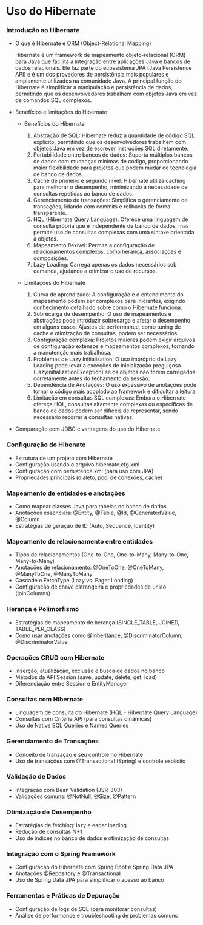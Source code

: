 # Uso do Hibernate

### Introdução ao Hibernate
- O que é Hibernate e ORM (Object-Relational Mapping)
  
  Hibernate é um framework de mapeamento objeto-relacional (ORM) para Java que facilita a integração entre aplicações Java e bancos de dados relacionais. Ele faz parte do ecossistema JPA (Java Persistence API) e é um dos provedores de persistência mais populares e amplamente utilizados na comunidade Java. A principal função do Hibernate é simplificar a manipulação e persistência de dados, permitindo que os desenvolvedores trabalhem com objetos Java em vez de comandos SQL complexos.
  
- Benefícios e limitações do Hibernate
  * Benefícios do Hibernate
    1. Abstração de SQL: Hibernate reduz a quantidade de código SQL explícito, permitindo que os desenvolvedores trabalhem com objetos Java em vez de escrever instruções SQL diretamente.
    2. Portabilidade entre bancos de dados: Suporta múltiplos bancos de dados com mudanças mínimas de código, proporcionando maior flexibilidade para projetos que podem mudar de tecnologia de banco de dados.
    3. Cache de primeiro e segundo nível: Hibernate utiliza caching para melhorar o desempenho, minimizando a necessidade de consultas repetidas ao banco de dados.
    4. Gerenciamento de transações: Simplifica o gerenciamento de transações, lidando com commits e rollbacks de forma transparente.
    5. HQL (Hibernate Query Language): Oferece uma linguagem de consulta própria que é independente de banco de dados, mas permite uso de consultas complexas com uma sintaxe orientada a objetos.
    6. Mapeamento flexível: Permite a configuração de relacionamentos complexos, como herança, associações e composições.
    7. Lazy Loading: Carrega apenas os dados necessários sob demanda, ajudando a otimizar o uso de recursos.

  * Limitações do Hibernate
    1. Curva de aprendizado: A configuração e o entendimento do mapeamento podem ser complexos para iniciantes, exigindo conhecimento detalhado sobre como o Hibernate funciona.
    2. Sobrecarga de desempenho: O uso de mapeamentos e abstrações pode introduzir sobrecarga e afetar o desempenho em alguns casos. Ajustes de performance, como tuning de cache e otimização de consultas, podem ser necessários.
    3. Configuração complexa: Projetos maiores podem exigir arquivos de configuração extensos e mapeamentos complexos, tornando a manutenção mais trabalhosa.
    4. Problemas de Lazy Initialization: O uso impróprio de Lazy Loading pode levar a exceções de inicialização preguiçosa (LazyInitializationException) se os objetos não forem carregados corretamente antes do fechamento da sessão.
    5. Dependência de Anotações: O uso excessivo de anotações pode tornar o código mais acoplado ao framework e dificultar a leitura.
    6. Limitação em consultas SQL complexas: Embora o Hibernate ofereça HQL, consultas altamente complexas ou específicas de banco de dados podem ser difíceis de representar, sendo necessário recorrer a consultas nativas.
    
- Comparação com JDBC e vantagens do uso do Hibernate
  
### Configuração do Hibenate
- Estrutura de um projeto com Hibernate
- Configuração usando o arquivo hibernate.cfg.xml
- Configuração com persistence.xml (para uso com JPA)
- Propriedades principais (dialeto, pool de conexões, cache)
  
### Mapeamento de entidades e anotações
- Como mapear classes Java para tabelas no banco de dados
- Anotações essenciais: @Entity, @Table, @Id, @GeneratedValue, @Column
- Estratégias de geração de ID (Auto, Sequence, Identity)
  
### Mapeamento de relacionamento entre entidades
- Tipos de relacionamentos (One-to-One, One-to-Many, Many-to-One, Many-to-Many)
- Anotações de relacionamento: @OneToOne, @OneToMany, @ManyToOne, @ManyToMany
- Cascade e FetchType (Lazy vs. Eager Loading)
- Configuração de chave estrangeira e propriedades de união (joinColumns)

### Herança e Polimorfismo
- Estratégias de mapeamento de herança (SINGLE_TABLE, JOINED, TABLE_PER_CLASS)
- Como usar anotações como @Inheritance, @DiscriminatorColumn, @DiscriminatorValue

### Operações CRUD com Hibernate
- Inserção, atualização, exclusão e busca de dados no banco
- Métodos da API Session (save, update, delete, get, load)
- Diferenciação entre Session e EntityManager
  
### Consultas com Hibernate
- Linguagem de consulta do Hibernate (HQL - Hibernate Query Language)
- Consultas com Criteria API (para consultas dinâmicas)
- Uso de Native SQL Queries e Named Queries

### Gerenciamento de Transações
- Conceito de transação e seu controle no Hibernate
- Uso de transações com @Transactional (Spring) e controle explícito
  
### Validação de Dados
- Integração com Bean Validation (JSR-303)
- Validações comuns: @NotNull, @Size, @Pattern
    
### Otimização de Desempenho
- Estratégias de fetching: lazy e eager loading
- Redução de consultas N+1
- Uso de índices no banco de dados e otimização de consultas
    
### Integração com o Spring Framework
- Configuração do Hibernate com Spring Boot e Spring Data JPA
- Anotações @Repository e @Transactional
- Uso de Spring Data JPA para simplificar o acesso ao banco
  
###  Ferramentas e Práticas de Depuração
- Configuração de logs de SQL (para monitorar consultas)
- Análise de performance e troubleshooting de problemas comuns



